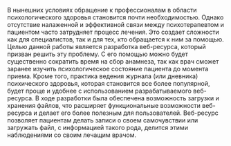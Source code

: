 В нынешних условиях обращение к профессионалам в области психологического здоровья становится почти необходимостью. Однако отсутствие налаженной и эффективной связи между психотерапевтом и пациентом часто затрудняет процесс лечения. Это создает сложности как для специалистов, так и для тех, кто обращается к ним за помощью.
Целью данной работы является разработка веб-ресурса, который призван решить эту проблему. С его помощью можно будет существенно сократить время на сбор анамнеза, так как врач сможет заранее изучить психологическое состояние пациента до момента приема. Кроме того, практика ведения журнала (или дневника) психического здоровья, которая становится все более популярной, будет проще и удобнее с использованием разрабатываемого веб-ресурса. 
В ходе разработки была обеспечена возможность загрузки и хранения файлов, что расширяет функциональные возможности веб-ресурса и делает его более полезным для пользователей. Веб-ресурс позволяет пациентам делать записи о своем самочувствии или загружать файл, с информацией такого рода, делится этими наблюдениями со своим лечащим врачом.
